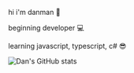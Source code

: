 hi i'm danman 🧐

beginning developer 💻

learning javascript, typescript, c# 😎

![Dan's GitHub stats](https://github-readme-stats.vercel.app/api?username=danmaninc&count_private=true&include_all_commits=true&show_icons=true&theme=graywhite)
